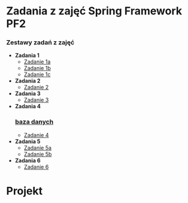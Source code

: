 # Zadania z zajęć Spring Framework PF2

### Zestawy zadań z zajęć
- **Zadania 1**
  - [Zadanie 1a](labolatoria/Zadania1/zadanie1a)
  - [Zadanie 1b](labolatoria/Zadania1/zadanie1b)
  - [Zadanie 1c](labolatoria/Zadania1/zadanie1c)
- **Zadania 2**
  - [Zadanie 2](labolatoria/Zadania2/zadanie2a)
- **Zadania 3**
  - [Zadanie 3](labolatoria/Zadania3/zadanie3a)
- **Zadania 4**
  ### [baza danych](https://console.neon.tech/app/projects/patient-bonus-99368788/branches/br-winter-sound-abjgkzly?branchId=br-winter-sound-abjgkzly&database=database)
  - [Zadanie 4](labolatoria/Zadania4/zadanie4a)
- **Zadania 5**
  - [Zadanie 5a](labolatoria/Zadania5/zadania5a)
  - [Zadanie 5b](labolatoria/Zadania5/zadanie5b)
- **Zadania 6**
  - [Zadanie 6](labolatoria/Zadania6/zadanie6a)
    
# Projekt
